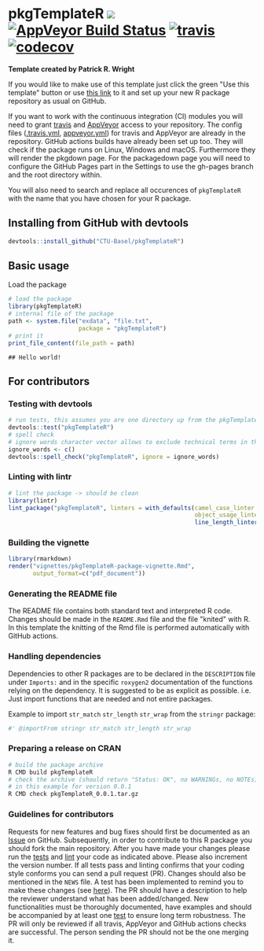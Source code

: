 
<!-- README.md is generated from README.Rmd. Please edit that file -->

# pkgTemplateR [![](https://img.shields.io/badge/dev%20version-0.0.1-blue.svg)](https://github.com/CTU-Basel/pkgTemplateR) [![AppVeyor Build Status](https://ci.appveyor.com/api/projects/status/github/pkgTemplateR/pkgTemplateR?branch=master&svg=true)](https://ci.appveyor.com/project/CTU-Basel/pkgTemplateR) [![travis](https://api.travis-ci.com/CTU-Basel/pkgTemplateR.svg?branch=master)](https://api.travis-ci.com/CTU-Basel/pkgTemplateR.svg?branch=master) [![codecov](https://codecov.io/github/CTU-Basel/pkgTemplateR/branch/master/graphs/badge.svg)](https://codecov.io/github/CTU-Basel/pkgTemplateR)

**Template created by Patrick R. Wright**

If you would like to make use of this template just click the green
"Use this template" button or use [this link](https://github.com/CTU-Basel/pkgTemplateR/generate)
to it and set up your new R package repository as usual on GitHub.

If you want to work with the continuous integration (CI) modules you
will need to grant [travis](https://travis-ci.com/) and [AppVeyor](https://ci.appveyor.com)
access to your repository. The config files ([.travis.yml](.travis.yml),
[appveyor.yml](appveyor.yml)) for travis and AppVeyor are already in the repository.
GitHub actions builds have already been set up too. They will check if the
package runs on Linux, Windows and macOS. Furthermore they will render
the pkgdown page. For the packagedown page you will need to configure
the GitHub Pages part in the Settings to use the gh-pages branch and the
root directory within.

You will also need to search and replace all occurences of `pkgTemplateR` with
the name that you have chosen for your R package.

## Installing from GitHub with devtools


```r
devtools::install_github("CTU-Basel/pkgTemplateR")
```

## Basic usage
Load the package

```r
# load the package
library(pkgTemplateR)
# internal file of the package
path <- system.file("exdata", "file.txt",
                    package = "pkgTemplateR")
# print it
print_file_content(file_path = path)
```

```
## Hello world!
```

## For contributors
### Testing with devtools


```r
# run tests, this assumes you are one directory up from the pkgTemplateR dir
devtools::test("pkgTemplateR")
# spell check
# ignore words character vector allows to exclude technical terms in the check
ignore_words <- c()
devtools::spell_check("pkgTemplateR", ignore = ignore_words)
```

### Linting with lintr


```r
# lint the package -> should be clean
library(lintr)
lint_package("pkgTemplateR", linters = with_defaults(camel_case_linter = NULL,
                                                     object_usage_linter = NULL,
                                                     line_length_linter(125)))
```

### Building the vignette

```r
library(rmarkdown)
render("vignettes/pkgTemplateR-package-vignette.Rmd",
       output_format=c("pdf_document"))
```

### Generating the README file

The README file contains both standard text and interpreted R code.
Changes should be made in the `README.Rmd` file and the file "knited" with R.
In this template the knitting of the Rmd file is performed automatically with
GitHub actions.

### Handling dependencies

Dependencies to other R packages are to be declared in the `DESCRIPTION` file under `Imports:` and in
the specific `roxygen2` documentation of the functions relying on the dependency. It is suggested to
be as explicit as possible. i.e. Just import functions that are needed and not entire packages.

Example to import `str_match` `str_length` `str_wrap` from the `stringr` package:

```r
#' @importFrom stringr str_match str_length str_wrap
```

### Preparing a release on CRAN

```bash
# build the package archive
R CMD build pkgTemplateR
# check the archive (should return "Status: OK", no WARNINGs, no NOTEs)
# in this example for version 0.0.1
R CMD check pkgTemplateR_0.0.1.tar.gz
```

### Guidelines for contributors

Requests for new features and bug fixes should first be documented as an
[Issue](https://github.com/) on GitHub.
Subsequently, in order to contribute to this R package you should fork the main repository.
After you have made your changes please run the 
[tests](README.md#testing-with-devtools)
and 
[lint](README.md#linting-with-lintr) your code as 
indicated above. Please also increment the version number. If all tests pass and linting
confirms that your coding style conforms you can send a pull request (PR).
Changes should also be mentioned in the `NEWS` file. A test has been implemented
to remind you to make these changes (see [here](tests/testthat/test-version_diff.R)).
The PR should have a description to help the reviewer understand what has been 
added/changed. New functionalities must be thoroughly documented, have examples 
and should be accompanied by at least one [test](tests/testthat/) to ensure long term 
robustness. The PR will only be reviewed if all travis, AppVeyor and GitHub actions checks are successful.
The person sending the PR should not be the one merging it.
